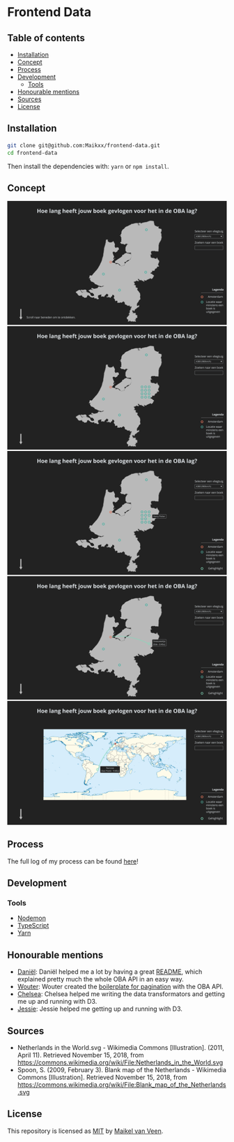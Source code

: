 # Frontend Data

## Table of contents

* [Installation](#Installation)
* [Concept](#Concept)
* [Process](#Process)
* [Development](#Development)
    * [Tools](#Tools)
* [Honourable mentions](#Honourable-mentions)
* [Sources](#Sources)
* [License](#License)

## Installation

```bash
git clone git@github.com:Maikxx/frontend-data.git
cd frontend-data
```

Then install the dependencies with: `yarn` or `npm install`.

## Concept

![Concept image 1](docs/concept-visualization-01.jpg)
![Concept image 2](docs/concept-visualization-02.jpg)
![Concept image 3](docs/concept-visualization-03.jpg)
![Concept image 4](docs/concept-visualization-04.jpg)
![Concept image 5](docs/concept-visualization-05.jpg)

## Process

The full log of my process can be found [here](docs/PROCESS.md)!

## Development

### Tools

* [Nodemon](https://nodemon.io)
* [TypeScript](https://www.typescriptlang.org)
* [Yarn](https://yarnpkg.com/en/)

## Honourable mentions

* [Daniël](https://github.com/DanielvandeVelde):
    Daniël helped me a lot by having a great [README](https://github.com/DanielvandeVelde/functional-programming/blob/master/README.md), which explained pretty much the whole OBA API in an easy way.
* [Wouter](https://github.com/maanlamp):
    Wouter created the [boilerplate for pagination](https://github.com/maanlamp/node-oba-api-wrapper) with the OBA API.
* [Chelsea](https://github.com/chelseadoeleman):
    Chelsea helped me writing the data transformators and getting me up and running with D3.
* [Jessie](https://github.com/jessiemasonx):
    Jessie helped me getting up and running with D3.

## Sources

* Netherlands in the World.svg - Wikimedia Commons [Illustration]. (2011, April 11). Retrieved November 15, 2018, from https://commons.wikimedia.org/wiki/File:Netherlands_in_the_World.svg
* Spoon, S. (2009, February 3). Blank map of the Netherlands - Wikimedia Commons [Illustration]. Retrieved November 15, 2018, from https://commons.wikimedia.org/wiki/File:Blank_map_of_the_Netherlands.svg

## License

This repository is licensed as [MIT](LICENSE) by [Maikel van Veen](https://github.com/maikxx).